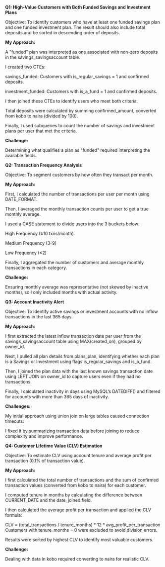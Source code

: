 **Q1: High-Value Customers with Both Funded Savings and Investment Plans**

Objective: To identify customers who have at least one funded savings plan and one funded investment plan. 
The result should also include total deposits and be sorted in descending order of deposits.

**My Approach:**

A "funded" plan was interpreted as one associated with non-zero deposits in the savings_savingsaccount table.

I created two CTEs:

savings_funded: Customers with is_regular_savings = 1 and confirmed deposits.

investment_funded: Customers with is_a_fund = 1 and confirmed deposits.

I then joined these CTEs to identify users who meet both criteria.

Total deposits were calculated by summing confirmed_amount, converted from kobo to naira (divided by 100).

Finally, I used subqueries to count the number of savings and investment plans per user that met the criteria.

**Challenge:**

Determining what qualifies a plan as "funded" required interpreting the available fields.



**Q2: Transaction Frequency Analysis**

Objective: To segment customers by how often they transact per month.

**My Approach:**

First, I calculated the number of transactions per user per month using DATE_FORMAT.

Then, I averaged the monthly transaction counts per user to get a true monthly average.

I used a CASE statement to divide users into the 3 buckets below:

High Frequency (≥10 txns/month)

Medium Frequency (3–9)

Low Frequency (≤2)

Finally, I aggregated the number of customers and average monthly transactions in each category.

**Challenge:**

Ensuring monthly average was representative (not skewed by inactive months), so I only included months with actual activity.



**Q3: Account Inactivity Alert**

Objective: To identify active savings or investment accounts with no inflow transactions in the last 365 days.

**My Approach:**

I first extracted the latest inflow transaction date per user from the savings_savingsaccount table using MAX(created_on), grouped by owner_id.

Next, I pulled all plan details from plans_plan, identifying whether each plan is a Savings or Investment using flags is_regular_savings and is_a_fund.

Then, I joined the plan data with the last known savings transaction date using LEFT JOIN on owner_id to capture users even if they had no transactions.

Finally, I calculated inactivity in days using MySQL’s DATEDIFF() and filtered for accounts with more than 365 days of inactivity.

**Challenges:**

My initial approach using union join on large tables caused connection timeouts.

I fixed it by summarizing transaction data before joining to reduce complexity and improve performance.



**Q4: Customer Lifetime Value (CLV) Estimation**

Objective: To estimate CLV using account tenure and average profit per transaction (0.1% of transaction value).

**My Approach:**

I first calculated the total number of transactions and the sum of confirmed transaction values (converted from kobo to naira) for each customer.

I computed tenure in months by calculating the difference between CURRENT_DATE and the date_joined field.

I then calculated the average profit per transaction and applied the CLV formula:

CLV = (total_transactions / tenure_months) * 12 * avg_profit_per_transaction
Customers with tenure_months = 0 were excluded to avoid division errors.

Results were sorted by highest CLV to identify most valuable customers.

**Challenge:**

Dealing with data in kobo required converting to naira for realistic CLV.




